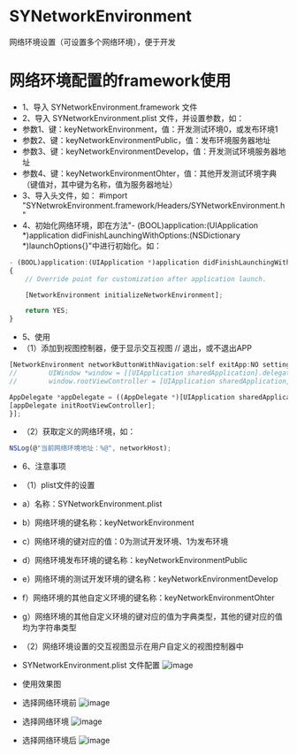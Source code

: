 # SYNetworkEnvironment
网络环境设置（可设置多个网络环境），便于开发

# 网络环境配置的framework使用
 * 1、导入 SYNetworkEnvironment.framework 文件
 * 2、导入 SYNetworkEnvironment.plist 文件，并设置参数，如：
  * 参数1、键：keyNetworkEnvironment，值：开发测试环境0，或发布环境1
  * 参数2、键：keyNetworkEnvironmentPublic，值：发布环境服务器地址
  * 参数3、键：keyNetworkEnvironmentDevelop，值：开发测试环境服务器地址
  * 参数4、键：keyNetworkEnvironmentOhter，值：其他开发测试环境字典（键值对，其中键为名称，值为服务器地址）
 * 3、导入头文件，如：
#import "SYNetwrokEnvironment.framework/Headers/SYNetworkEnvironment.h"
 * 4、初始化网络环境，即在方法"- (BOOL)application:(UIApplication *)application didFinishLaunchingWithOptions:(NSDictionary *)launchOptions{}"中进行初始化。如：
~~~javascript
- (BOOL)application:(UIApplication *)application didFinishLaunchingWithOptions:(NSDictionary *)launchOptions
{
    // Override point for customization after application launch.

    [NetworkEnvironment initializeNetworkEnvironment];

    return YES;
}
~~~
 * 5、使用
  * （1）添加到视图控制器，便于显示交互视图
// 退出，或不退出APP
~~~javascript
[NetworkEnvironment networkButtonWithNavigation:self exitApp:NO settingComplete:^{
//        UIWindow *window = [[UIApplication sharedApplication].delegate window];
//        window.rootViewController = [UIApplication sharedApplication].delegate

AppDelegate *appDelegate = ((AppDelegate *)[UIApplication sharedApplication].delegate);
[appDelegate initRootViewController];
}];
~~~
  * （2）获取定义的网络环境，如：
~~~javascript
NSLog(@"当前网络环境地址：%@", networkHost);
~~~


 * 6、注意事项
  * （1）plist文件的设置
   * a）名称：SYNetworkEnvironment.plist
   * b）网络环境的键名称：keyNetworkEnvironment
   * c）网络环境的键对应的值：0为测试开发环境、1为发布环境
   * d）网络环境发布环境的键名称：keyNetworkEnvironmentPublic
   * e）网络环境的测试开发环境的键名称：keyNetworkEnvironmentDevelop
   * f）网络环境的其他自定义环境的键名称：keyNetworkEnvironmentOhter
   * g）网络环境的其他自定义环境的键对应的值为字典类型，其他的键对应的值均为字符串类型
  * （2）网络环境设置的交互视图显示在用户自定义的视图控制器中
* SYNetworkEnvironment.plist 文件配置
![image](./images/2.png)

 * 使用效果图

 * 选择网络环境前
![image](./images/5-1.png)


 * 选择网络环境
![image](./images/5-2.png)


 * 选择网络环境后
![image](./images/5-3.png)



